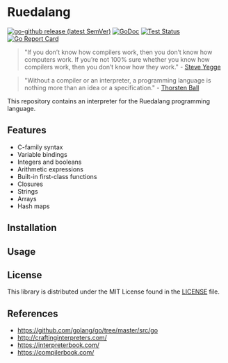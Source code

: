 Ruedalang
=======


[![go-github release (latest SemVer)](https://img.shields.io/github/v/release/ferueda/ruedalang?sort=semver)](https://github.com/ferueda/ruedalang/releases)
[![GoDoc](https://godoc.org/github.com/ferueda/ruedalang?status.svg)](http://godoc.org/github.com/ferueda/ruedalang)
[![Test Status](https://img.shields.io/github/workflow/status/ferueda/ruedalang/tests?label=tests)](https://github.com/ferueda/ruedalang/actions?query=workflow%3Atests)
[![Go Report Card](https://goreportcard.com/badge/github.com/ferueda/ruedalang)](https://goreportcard.com/report/github.com/ferueda/ruedalang)


>  "If you don’t know how compilers work, then you don’t know how computers work. If you’re not 100% sure whether you know how compilers work, then you don’t know how they work." - [Steve Yegge](http://steve-yegge.blogspot.com/2007/06/rich-programmer-food.html)

>  "Without a compiler or an interpreter, a programming language is nothing more than an idea or a specification." - [Thorsten Ball](https://thorstenball.com/)

This repository contains an interpreter for the Ruedalang programming language.

## Features

- C-family syntax
- Variable bindings
- Integers and booleans
- Arithmetic expressions
- Built-in first-class functions
- Closures
- Strings
- Arrays
- Hash maps
## Installation

## Usage

## License ##

This library is distributed under the MIT License found in the [LICENSE](./LICENSE)
file.

## References ##

- https://github.com/golang/go/tree/master/src/go
- http://craftinginterpreters.com/
- https://interpreterbook.com/
- https://compilerbook.com/